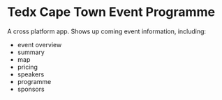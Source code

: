 # Tedx Cape Town Event Programme

A cross platform app. Shows up coming event information, including:
- event overview 
- summary 
- map 
- pricing
- speakers
- programme
- sponsors
